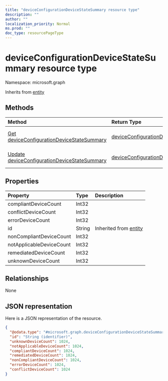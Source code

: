 ```yaml
---
title: "deviceConfigurationDeviceStateSummary resource type"
description: ""
author: ""
localization_priority: Normal
ms.prod: ""
doc_type: resourcePageType
---
```


# deviceConfigurationDeviceStateSummary resource type


Namespace: microsoft.graph




Inherits from [entity](../resources/entity.md)

## Methods
|Method|Return Type|Description|
|:---|:---|:---|
|[Get deviceConfigurationDeviceStateSummary](../api/deviceconfigurationdevicestatesummary-get.md)|[deviceConfigurationDeviceStateSummary](../resources/deviceconfigurationdevicestatesummary.md)|Read properties and relationships of the [deviceConfigurationDeviceStateSummary](../resources/deviceconfigurationdevicestatesummary.md) object.|
|[Update deviceConfigurationDeviceStateSummary](../api/deviceconfigurationdevicestatesummary-update.md)|[deviceConfigurationDeviceStateSummary](../resources/deviceconfigurationdevicestatesummary.md)|Update the properties of a [deviceConfigurationDeviceStateSummary](../resources/deviceconfigurationdevicestatesummary.md) object.|

## Properties
|Property|Type|Description|
|:---|:---|:---|
|compliantDeviceCount|Int32||
|conflictDeviceCount|Int32||
|errorDeviceCount|Int32||
|id|String| Inherited from [entity](../resources/entity.md)|
|nonCompliantDeviceCount|Int32||
|notApplicableDeviceCount|Int32||
|remediatedDeviceCount|Int32||
|unknownDeviceCount|Int32||

## Relationships
None

## JSON representation
Here is a JSON representation of the resource.
<!-- {
  "blockType": "resource",
  "keyProperty": "id",
  "@odata.type": "microsoft.graph.deviceConfigurationDeviceStateSummary",
  "baseType": "microsoft.graph.entity",
  "openType": false
}
-->
``` json
{
  "@odata.type": "#microsoft.graph.deviceConfigurationDeviceStateSummary",
  "id": "String (identifier)",
  "unknownDeviceCount": 1024,
  "notApplicableDeviceCount": 1024,
  "compliantDeviceCount": 1024,
  "remediatedDeviceCount": 1024,
  "nonCompliantDeviceCount": 1024,
  "errorDeviceCount": 1024,
  "conflictDeviceCount": 1024
}
```

